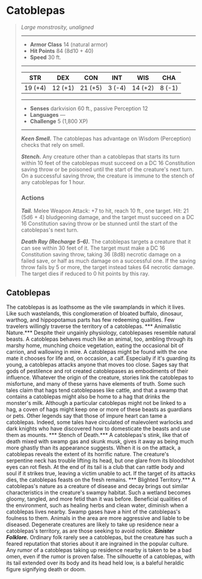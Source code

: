 # Catoblepas
>*Large monstrosity, unaligned*
>___
>- **Armor Class** 14 (natural armor)
>- **Hit Points** 84 (8d10 + 40)
>- **Speed** 30 ft.
>___
>|STR|DEX|CON|INT|WIS|CHA|
>|:---:|:---:|:---:|:---:|:---:|:---:|
>|19 (+4)|12 (+1)|21 (+5)|3 (-4)|14 (+2)|8 (-1)|
>___
>- **Senses** darkvision 60 ft., passive Perception 12
>- **Languages** —
>- **Challenge** 5 (1,800 XP)
>___
>***Keen Smell.*** The catoblepas has advantage on Wisdom (Perception) checks that rely on smell.  
>
>***Stench.*** Any creature other than a catoblepas that starts its turn within 10 feet of the catoblepas must succeed on a DC 16 Constitution saving throw or be poisoned until the start of the creature's next turn. On a successful saving throw, the creature is immune to the stench of any catoblepas for 1 hour.  
>
>### Actions
>***Tail.*** Melee Weapon Attack: +7 to hit, reach 10 ft., one target. Hit: 21 (5d6 + 4) bludgeoning damage, and the target must succeed on a DC 16 Constitution saving throw or be stunned until the start of the catoblepas's next turn.  
>
>***Death Ray (Recharge 5–6).*** The catoblepas targets a creature that it can see within 30 feet of it. The target must make a DC 16 Constitution saving throw, taking 36 (8d8) necrotic damage on a failed save, or half as much damage on a successful one. If the saving throw fails by 5 or more, the target instead takes 64 necrotic damage. The target dies if reduced to 0 hit points by this ray.
## Catoblepas
The catoblepas is as loathsome as the vile swamplands in which it lives. Like such wastelands, this conglomeration of bloated buffalo, dinosaur, warthog, and hippopotamus parts has few redeeming qualities. Few travelers willingly traverse the territory of a catoblepas.
*** Animalistic Nature.***  Despite their ungainly physiology, catoblepases resemble natural beasts. A catoblepas behaves much like an animal, too, ambling through its marshy home, munching choice vegetation, eating the occasional bit of carrion, and wallowing in mire. A catoblepas might be found with the one mate it chooses for life and, on occasion, a calf. Especially if it's guarding its young, a catoblepas attacks anyone that moves too close.
Sages say that gods of pestilence and rot created catoblepases as embodiments of their influence. Whatever the origin of the creature, stories link the catoblepas to misfortune, and many of these yarns have elements of truth. Some such tales claim that hags tend catoblepases like cattle, and that a swamp that contains a catoblepas might also be home to a hag that drinks the monster's milk. Although a particular catoblepas might not be linked to a hag, a coven of hags might keep one or more of these beasts as guardians or pets. Other legends say that those of impure heart can tame a catoblepas. Indeed, some tales have circulated of malevolent warlocks and dark knights who have discovered how to domesticate the beasts and use them as mounts.
*** Stench of Death.***  A catoblepas's stink, like that of death mixed with swamp gas and skunk musk, gives it away as being much more ghastly than its appearance suggests. When it is on the attack, a catoblepas reveals the extent of its horrific nature. The creature's serpentine neck has trouble lifting its head, but one glare from its bloodshot eyes can rot flesh. At the end of its tail is a club that can rattle body and soul if it strikes true, leaving a victim unable to act. If the target of its attacks dies, the catoblepas feasts on the fresh remains.
*** Blighted Territory.***  A catoblepas's nature as a creature of disease and decay brings out similar characteristics in the creature's swampy habitat. Such a wetland becomes gloomy, tangled, and more fetid than it was before. Beneficial qualities of the environment, such as healing herbs and clean water, diminish when a catoblepas lives nearby. Swamp gases have a hint of the catoblepas's foulness to them. Animals in the area are more aggressive and liable to be diseased. Degenerate creatures are likely to take up residence near a catoblepas's territory, as are those seeking to avoid notice.
***Sinister Folklore.***  Ordinary folk rarely see a catoblepas, but the creature has such a feared reputation that stories about it are ingrained in the popular culture. Any rumor of a catoblepas taking up residence nearby is taken to be a bad omen, even if the rumor is proven false. The silhouette of a catoblepas, with its tail extended over its body and its head held low, is a baleful heraldic figure signifying death or doom.